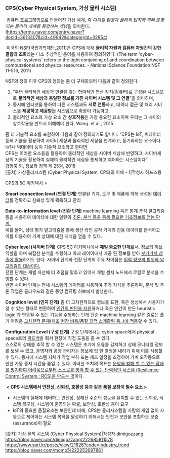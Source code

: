 ### CPS(Cyber Physical System, 가상 물리 시스템)

​
컴퓨터 프로그래밍으로 만들어진 가상 세계, 즉 *디지털 환경과 물리적 법칙에 의해 운영되는 물리적 세계를 통합하는 개념*을 의미한다.     (https://terms.naver.com/entry.naver?docId=3613407&cid=40942&categoryId=32854)

​
​미국의 NSF(국립과학재단,2011)은 CPS에 대해 **물리적 자원과 컴퓨터 자원간의 강한 결합과 조화**라는 다소 추상적인 용어를 사용하여 정의하였다.
(The term 'cyber-physical systems' refers to the tight conjoining of and coordination between computational and physical resources. - National Science Foundation NSF 11-516, 2011)

NSF의 정의 이후 CPS의 정의는 좀 더 구체화되어 다음과 같이 정의된다.
1) “주변 물리적인 세상과 연결을 갖는 협력적인 연산 장치(컴퓨터)로 구성된 시스템으로 **물리적인 세상과 동일한 정보를 가진 사이버 시스템 및 그 연결**”을 의미하며, 
2) 동시에 인터넷을 통하여 다른 시스템과도 **서로 연동**하고, 데이터 접근 및 처리 서비스를 **제공하고 제공받는** 시스템으로 확장이 가능하고, 
3) 물리적인 요소와 가상 요소 간 **상호작용**은 가장 중요한 요소이며 우리는 그 사이의 상호작용을 반드시 이해해야 한다. 
Wang. et al., 2015

좀 더 기술적 요소를 포함하여 다음과 같이 정의되기도 합니다.
“CPS는 IoT, 빅데이터 등의 기술을 활용하여 사이버 세상과 물리적인 세상을 연계하고, 동기화하는 요소이다. <br> IoT나 빅데이터 등이 기술적 요소라고 한다면 <br> CPS는 이러한 요소들을 활용하여 물리적인 세상을 사이버 세상에 반영하고, 사이버세상의 기술을 활용하여 실제의 물리적인 세상을 통제하고 제어하는 시스템이다”     
강형묵 외, 정보화 정책 제 25권, 2018    
[출처] 가상물리시스템 (Cyber Physical System, CPS)의 이해 - 1|작성자 하프스윙
​

CPS의 5C 아키텍처 >



**Smart connection level (연결 단계)**
연결된 기계, 도구 및 제품에 의해 생성된 <u>데이터</u>를 정확하고 신뢰성 있게 획득하고 관리​

**Data-to-information level (전환 단계)**
machine learning 혹은 통계 분석 알고리즘 등을 사용하여 데이터에 대한 일련의 <u>추론, 분석 등을 통해 필요한 기초정보를 얻는 단계.</u><br> 예를 들어, 상태 평가 알고리즘을 통해 생산 라인 공작 기계의 진동 데이터를 분석하고 이를 이용하여 기계 상태에 대한 지식을 얻을 수 있다.​

​**Cyber level (사이버 단계)**
CPS 5C 아키텍처에서 **제일 중요한 단계**로서, 정보의 허브 역할을 하며 복잡한 분석을 수행하고 아래 레이어에서 가공 된 정보를 받아 <u>부가가치 창출에 활용</u>하기도 한다.
사이버 단계와 전환 단계의 주요 차이점은 <u>입력 정보의 범위와 알고리즘의 대상이다.</u> <br>전환 단계는 개별 자산에 더 초점을 맞추고 있어서 개별 센서 노드에서 로컬로 분석을 수행할 수 있다. <br>반면 사이버 단계는 전체 시스템의 데이터를 사용하여 추가 지식을 추론하며, 분석 및 추론 작업은 클라우드와 같은 중앙 컴퓨팅 허브에서 발생한다.​

​**Cognition level (인지 단계)**
좀 더 고차원적으로 정보를 표현, 혹은 생성해서 사용자가 알 수 있는 형태로 변환하여 <u>인간의 판단을 지원</u>하거나 혹은 인간이 만든 heuristic logic 과 연동될 수 있는 기능을 수행하는 단계 단순 machine learning 같은 걸로는 풀기 어려운 <u>고차원적 문제(제조 현장 비용/품질 최적 스케줄링 등..)에 적용</u>할 수 있다.​

​**Configuration Level (구성 단계)**
구성 단계에서는 cyber space에서 physical space로의 <u>피드백</u>을 줘서 현장에 직접 도움을 줄 수 있다. <br>스스로의 상태를 추적 할 수 있는 시스템은 초기에 오류를 감지하고 상태 모니터링 정보를 보낼 수 있고, 운영자와 공장 관리자는 정보에 입 한 결정을 내리기 위해 이를 사용할 수 있다. 동시에 시스템 자체가 작업 부하 또는 제조 일정을 조정하여 기계 오작동으로 인한 가동 중지 시간을 줄일 수 있다. 이러한 조치의 목표는 <u>운영을 방해 할 수 있는 장애를 방지하여 어려움으로부터 스스로를 방어 할 수 있는 탄력적인 시스템 (Resilience Control System : RCS)을 만드는 것</u>이다.

​
**< CPS 시스템에서 안전성, 신뢰성, 호환성 등과 같은 품질 보장이 필수 요소 >**
- 시스템의 실패에 대비하는 안전성, 정해진 수준의 성능을 유지할 수 있는 신뢰성, 시스템 복구성, 시스템이 운영되는 확률, 보안성, 호환성 등이 요구
- IoT의 중요한 품질요소는 보안인데 비해, CPS는 물리시스템을 사람의 개입 없이 자동으로 제어하는 시스템 목적을 달성하기 위해서는 안전과 보안을 포함하는 보증(assurance)이 필요


[출처] 가상 물리 시스템 (Cyber Physical System)|작성자 dimigozzang
<https://blog.naver.com/dimigozzang/222685811578>
<https://www.spri.kr/posts/view/21626?code=industry_trend>
<https://blog.naver.com/momo5/222253687861>